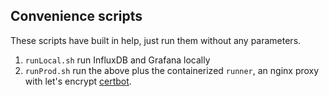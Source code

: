 ## Convenience scripts

These scripts have built in help, just run them without any parameters.

1. `runLocal.sh` run InfluxDB and Grafana locally
2. `runProd.sh` run the above plus the containerized `runner`, an nginx proxy with let's encrypt [certbot](https://github.com/certbot/certbot).
